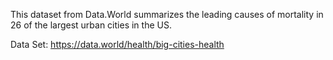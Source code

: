 This dataset from Data.World summarizes the leading causes of mortality in 26 of the largest urban cities in the US. 


Data Set: https://data.world/health/big-cities-health
